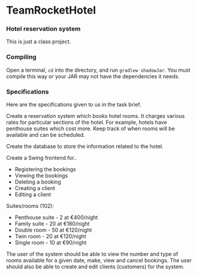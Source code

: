 TeamRocketHotel
===============

### Hotel reservation system

This is just a class project.

### Compiling

Open a terminal, `cd` into the directory, and run `gradlew shadowJar`. You must compile
this way or your JAR may not have the dependencies it needs.

### Specifications

Here are the specifications given to us in the task brief.

Create a reservation system which books hotel rooms. It charges various rates for
particular sections of the hotel. For example, hotels have penthouse suites
which cost more. Keep track of when rooms will be available and can be
scheduled.

Create the database to store the information related to the hotel.

Create a Swing frontend for..

* Registering the bookings
* Viewing the bookings
* Deleting a booking
* Creating a client
* Editing a client

Suites/rooms (102):

* Penthouse suite - 2 at €400/night
* Family suite - 20 at €180/night
* Double room - 50 at €120/night
* Twin room - 20 at €120/night
* Single room - 10 at €90/night

The user of the system should be able to view the number and type of rooms
available for a given date, make, view and cancel bookings. The user should
also be able to create and edit clients (customers) for the system.
